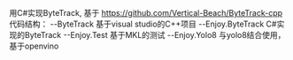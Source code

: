 用C#实现ByteTrack, 基于 https://github.com/Vertical-Beach/ByteTrack-cpp
代码结构：
--ByteTrack 基于visual studio的C++项目
--Enjoy.ByteTrack C#实现的ByteTrack
--Enjoy.Test 基于MKL的测试
--Enjoy.Yolo8 与yolo8结合使用，基于openvino
